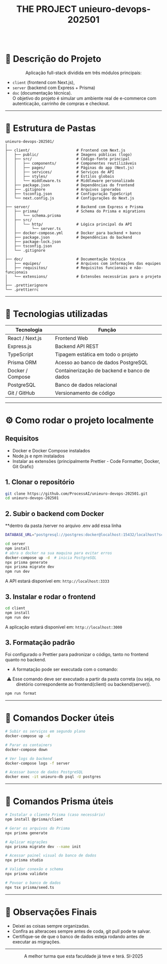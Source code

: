 
<h1 align="center">THE PROJECT unieuro-devops-202501 </h1>
<br>
<br>

# 🔹 Descrição do Projeto

<p align="center">
Aplicação full-stack dividida em três módulos principais: 

- `client` (frontend com Next.js), 
- `server` (backend com Express + Prisma) 
- `doc` (documentação técnica). <br>
O objetivo do projeto é simular um ambiente real de e-commerce com autenticação, carrinho de compras e checkout.</p>

---

# 📁 Estrutura de Pastas

```
unieuro-devops-202501/
│
├── client/                     # Frontend com Next.js
│   ├── public/                 # Imagens públicas (logo)
│   ├── src/                    # Código-fonte principal
│   │   ├── components/         # Componentes reutilizáveis
│   │   ├── pages/              # Páginas do app (Next.js)
│   │   ├── services/           # Serviços de API
│   │   ├── styles/             # Estilos globais
│   │   └── middleware.ts       # Middleware personalizado
│   ├── package.json            # Dependências do frontend
│   ├── .gitignore              # Arquivos ignorados
│   ├── tsconfig.json           # Configuração TypeScript
│   └── next.config.js          # Configurações do Next.js
│
├── server/                     # Backend com Express e Prisma
│   ├── prisma/                 # Schema do Prisma e migrations
│   │   └── schema.prisma
│   ├── src/
│   │   └── http/               # Lógica principal da API
│   │       └── server.ts
│   ├── docker-compose.yml      # Docker para backend + banco
│   ├── package.json            # Dependências do backend
│   ├── package-lock.json
│   ├── tsconfig.json
│   └── .gitignore
│
├── doc/                        # Documentação técnica
│   ├── equipes/                # Arquivos com informações das equipes
│   ├── requisitos/             # Requisitos funcionais e não-funcionais
│   └── extensions/             # Extensões necessárias para o projeto
│
├── .prettierignore
└── .prettierrc
```

---

# 🧠 Tecnologias utilizadas

| Tecnologia       | Função                                        |
|------------------|-----------------------------------------------|
| React / Next.js  | Frontend Web                                  |
| Express.js       | Backend API REST                              |
| TypeScript       | Tipagem estática em todo o projeto            |
| Prisma ORM       | Acesso ao banco de dados PostgreSQL           |
| Docker / Compose | Containerização de backend e banco de dados   |
| PostgreSQL       | Banco de dados relacional                     |
| Git / GitHub     | Versionamento de código                       |

---



# ⚙️ Como rodar o projeto localmente

## Requisitos
- Docker e Docker Compose instalados
- Node.js e npm instalados
- Instalar as extensões (principalmente  Prettier - Code Formatter, Docker, Git Grafic)

## 1. Clonar o repositório

```bash
git clone https://github.com/ProcessAI/unieuro-devops-202501.git
cd unieuro-devops-202501
```

## 2. Subir o backend com Docker

**dentro da pasta /server no arquivo .env add essa linha 
```bash 
DATABASE_URL="postgresql://postgres:docker@localhost:15432/localhost?schema=public"
```

```bash
cd server
npm install
# abra o docker na sua maquina para evitar erros
docker-compose up -d  # inicia PostgreSQL
npx prisma generate
npx prisma migrate dev
npm run dev
```

A API estará disponível em: `http://localhost:3333`

## 3. Instalar e rodar o frontend

```bash
cd client
npm install
npm run dev
```

A aplicação estará disponível em: `http://localhost:3000`

## 3. Formatação padrão

Foi configurado o Prettier para padronizar o código, tanto no frontend quanto no backend. <br>
- A formatação pode ser executada com o comando:
<p align="center">⚠️ Esse comando deve ser executado a partir da pasta correta (ou seja, no diretório correspondente ao frontend(client) ou backend(server)).</p>

```bash
npm run format
```

---

# 🐳 Comandos Docker úteis

```bash
# Subir os serviços em segundo plano
docker-compose up -d

# Parar os containers
docker-compose down

# Ver logs do backend
docker-compose logs -f server

# Acessar banco de dados PostgreSQL
docker exec -it unieuro-db psql -U postgres
```

---

# 🧬 Comandos Prisma úteis

```bash
# Instalar o cliente Prisma (caso necessário)
npm install @prisma/client

# Gerar os arquivos do Prisma
npx prisma generate

# Aplicar migrações
npx prisma migrate dev --name init

# Acessar painel visual do banco de dados
npx prisma studio

# Validar conexão e schema
npx prisma validate

# Povoar o banco de dados
npx tsx prisma/seed.ts
```

---

# 📝 Observações Finais

- Deixei as coisas sempre organizadas.
- Confira as alteracoes sempre antes de coda, git pull pode te salvar.
- Certifique-se de que o banco de dados esteja rodando antes de executar as migrações.

---
<p align="center">
A melhor turma que esta faculdade já teve e terá. SI-2025</p>